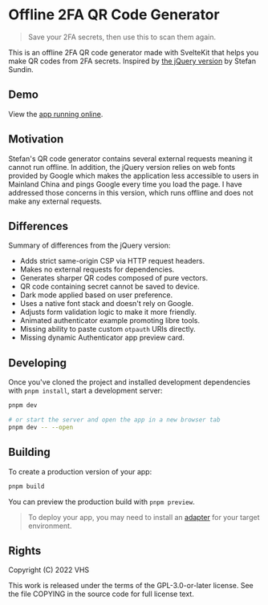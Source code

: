 # Offline 2FA QR Code Generator

> Save your 2FA secrets, then use this to scan them again.

This is an offline 2FA QR code generator made with SvelteKit that helps you make QR codes from 2FA secrets. Inspired by [the jQuery version](https://stefansundin.github.io/2fa-qr/) by Stefan Sundin.

## Demo

View the [app running online](https://2fa-qr-svelte.vercel.app).

## Motivation

Stefan's QR code generator contains several external requests meaning it cannot run offline. In addition, the jQuery version relies on web fonts provided by Google which makes the application less accessible to users in Mainland China and pings Google every time you load the page. I have addressed those concerns in this version, which runs offline and does not make any external requests.

## Differences

Summary of differences from the jQuery version:

- Adds strict same-origin CSP via HTTP request headers.
- Makes no external requests for dependencies.
- Generates sharper QR codes composed of pure vectors.
- QR code containing secret cannot be saved to device.
- Dark mode applied based on user preference.
- Uses a native font stack and doesn't rely on Google.
- Adjusts form validation logic to make it more friendly.
- Animated authenticator example promoting libre tools.
- Missing ability to paste custom `otpauth` URIs directly.
- Missing dynamic Authenticator app preview card.

## Developing

Once you've cloned the project and installed development dependencies with `pnpm install`, start a development server:

```bash
pnpm dev

# or start the server and open the app in a new browser tab
pnpm dev -- --open
```

## Building

To create a production version of your app:

```bash
pnpm build
```

You can preview the production build with `pnpm preview`.

> To deploy your app, you may need to install an [adapter](https://kit.svelte.dev/docs#adapters) for your target environment.

## Rights

Copyright (C) 2022 VHS

This work is released under the terms of the GPL-3.0-or-later license. See the file COPYING in the source code for full license text.
